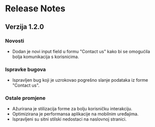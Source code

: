 # Release Notes

## Verzija 1.2.0

### Novosti

- Dodan je novi input field u formu "Contact us" kako bi se omogućila bolja komunikacija s korisnicima.

### Ispravke bugova

- Ispravljen bug koji je uzrokovao pogrešno slanje podataka iz forme "Contact us".

### Ostale promjene

- Ažurirana je stilizacija forme za bolju korisničku interakciju.
- Optimizirana je performansa aplikacije na mobilnim uređajima.
- Ispravljeni su sitni stilski nedostaci na naslovnoj stranici.
